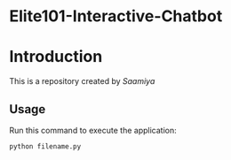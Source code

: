 # Elite101-Interactive-Chatbot
# Introduction


This is a repository created by *Saamiya*


## Usage


Run this command to execute the application:


`python filename.py`

